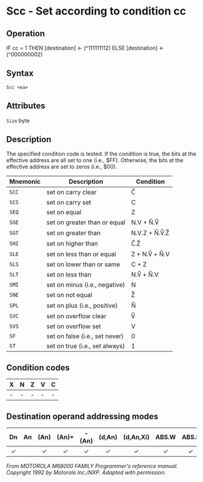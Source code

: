 # Scc - Set according to condition cc

## Operation
IF cc = 1 THEN [destination] ← (^111111112)
ELSE [destination] ← (^000000002)

## Syntax
```assembly
Scc <ea>
```

## Attributes
`Size` byte

## Description
The specified condition code is tested. If the condition is true, the
bits at the effective address are all set to one (i.e., $FF). Otherwise,
the bits at the effective address are set to zeros (i.e., $00).

|Mnemonic|Description|Condition|
|--|--|--|
|`SCC` | set on carry clear | C̅ |
|`SCS` | set on carry set | C |
|`SEQ` | set on equal | Z |
|`SGE` | set on greater than or equal | N.V + N̅.V̅ |
|`SGT` | set on greater than | N.V.Z + N̅.V̅.Z̅ |
|`SHI` | set on higher than | C̅.Z̅ |
|`SLE` | set on less than or equal | Z + N.V̅ + N̅.V |
|`SLS` | set on lower than or same | C + Z |
|`SLT` | set on less than | N.V̅ + N̅.V |
|`SMI` | set on minus (i.e., negative) | N |
|`SNE` | set on not equal | Z̅ |
|`SPL` | set on plus (i.e., positive) | N̅ |
|`SVC` | set on overflow clear | V̅ |
|`SVS` | set on overflow set | V |
|`SF`  | set on false (i.e., set never) | 0 |
|`ST`  | set on true (i.e., set always) | 1 |


## Condition codes
|X|N|Z|V|C|
|--|--|--|--|--|
|-|-|-|-|-|

## Destination operand addressing modes
|Dn|An|(An)|(An)+|-(An)|(d,An)|(d,An,Xi)|ABS.W|ABS.L|(d,PC)|(d,PC,Xn)|imm|
|:-:|:-:|:-:|:-:|:-:|:-:|:-:|:-:|:-:|:-:|:-:|:-:|
|✓||✓|✓|✓|✓|✓|✓|✓||||

*From MOTOROLA M68000 FAMILY Programmer's reference manual. Copyright 1992 by Motorola Inc./NXP. Adapted with permission.*